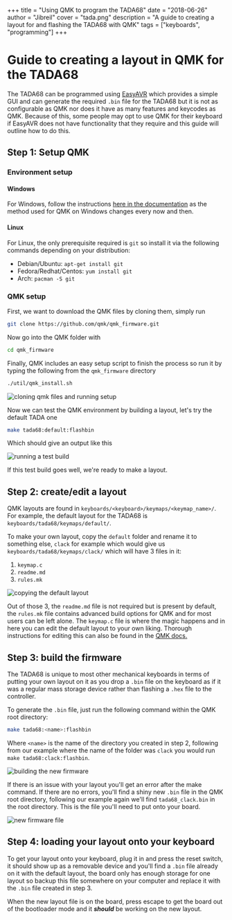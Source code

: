 +++
title = "Using QMK to program the TADA68"
date = "2018-06-26"
author = "Jibreil"
cover = "tada.png"
description = "A guide to creating a layout for and flashing the TADA68 with QMK"
tags = ["keyboards", "programming"]
+++

# Guide to creating a layout in QMK for the TADA68

The TADA68 can be programmed using [EasyAVR](https://github.com/dhowland/EasyAVR) which provides a simple GUI and can generate the required `.bin` file for the TADA68 but it is not as configurable as QMK nor does it have as many features and keycodes as QMK. Because of this, some people may opt to use QMK for their keyboard if EasyAVR does not have functionality that they require and this guide will outline how to do this.

## Step 1: Setup QMK

### Environment setup

#### Windows

For Windows, follow the instructions [here in the documentation](https://docs.qmk.fm/#/newbs_getting_started?id=windows) as the method used for QMK on Windows changes every now and then.

#### Linux

For Linux, the only prerequisite required is `git` so install it via the following commands depending on your distribution:

* Debian/Ubuntu: `apt-get install git`
* Fedora/Redhat/Centos: `yum install git`
* Arch: `pacman -S git`

### QMK setup

First, we want to download the QMK files by cloning them, simply run

```bash
git clone https://github.com/qmk/qmk_firmware.git
```

Now go into the QMK folder with 

```bash
cd qmk_firmware
```

Finally, QMK includes an easy setup script to finish the process so run it by typing the following from the `qmk_firmware` directory

```bash
./util/qmk_install.sh
```

![cloning qmk files and running setup](clone.png)

Now we can test the QMK environment by building a layout, let's try the default TADA one

```bash
make tada68:default:flashbin
```

Which should give an output like this

![running a test build](test.png)

If this test build goes well, we're ready to make a layout.

## Step 2: create/edit a layout

QMK layouts are found in `keyboards/<keyboard>/keymaps/<keymap_name>/`. For example, the default layout for the TADA68 is `keyboards/tada68/keymaps/default/`.

To make your own layout, copy the `default` folder and rename it to something else, `clack` for example which would give us `keyboards/tada68/keymaps/clack/` which will have 3 files in it:

1. `keymap.c`
2. `readme.md`
3. `rules.mk`

![copying the default layout](copy.png)

Out of those 3, the `readme.md` file is not required but is present by default, the `rules.mk` file contains advanced build options for QMK and for most users can be left alone. The `keymap.c` file is where the magic happens and in here you can edit the default layout to your own liking. Thorough instructions for editing this can also be found in the [QMK docs.](https://docs.qmk.fm/#/newbs_building_firmware)

## Step 3: build the firmware

The TADA68 is unique to most other mechanical keyboards in terms of putting your own layout on it as you drop a `.bin` file on the keyboard as if it was a regular mass storage device rather than flashing a `.hex` file to the controller.

To generate the `.bin` file, just run the following command within the QMK root directory:

```bash
make tada68:<name>:flashbin
```

Where `<name>` is the name of the directory you created in step 2, following from our example where the name of the folder was `clack` you would run `make tada68:clack:flashbin`.

![building the new firmware](clack.png)

If there is an issue with your layout you'll get an error after the make command. If there are no errors, you'll find a shiny new `.bin` file in the QMK root directory, following our example again we'll find `tada68_clack.bin` in the root directory. This is the file you'll need to put onto your board.

![new firmware file](there.png)

## Step 4: loading your layout onto your keyboard

To get your layout onto your keyboard, plug it in and press the reset switch, it should show up as a removable device and you'll find a `.bin` file already on it with the default layout, the board only has enough storage for one layout so backup this file somewhere on your computer and replace it with the `.bin` file created in step 3.

When the new layout file is on the board, press escape to get the board out of the bootloader mode and it ***should*** be working on the new layout.<Paste>
